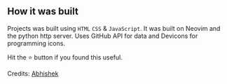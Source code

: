 ## How it was built

Projects was built using `HTML` `CSS` & `JavaScript`.
It was built on Neovim and the python http server.
Uses GitHub API for data and Devicons for programming icons.


Hit the ⭐ button if you found this useful.

Credits: [Abhishek](https://github.com/2kabhishek/)
